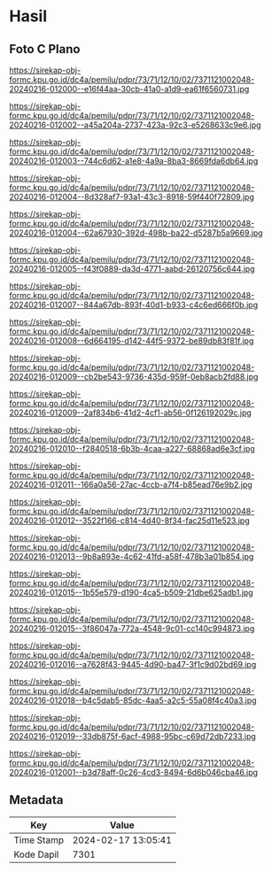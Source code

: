 # Hasil

## Foto C Plano

https://sirekap-obj-formc.kpu.go.id/dc4a/pemilu/pdpr/73/71/12/10/02/7371121002048-20240216-012000--e16f44aa-30cb-41a0-a1d9-ea61f6560731.jpg

https://sirekap-obj-formc.kpu.go.id/dc4a/pemilu/pdpr/73/71/12/10/02/7371121002048-20240216-012002--a45a204a-2737-423a-92c3-e5268633c9e6.jpg

https://sirekap-obj-formc.kpu.go.id/dc4a/pemilu/pdpr/73/71/12/10/02/7371121002048-20240216-012003--744c6d62-a1e8-4a9a-8ba3-8669fda6db64.jpg

https://sirekap-obj-formc.kpu.go.id/dc4a/pemilu/pdpr/73/71/12/10/02/7371121002048-20240216-012004--8d328af7-93a1-43c3-8918-59f440f72809.jpg

https://sirekap-obj-formc.kpu.go.id/dc4a/pemilu/pdpr/73/71/12/10/02/7371121002048-20240216-012004--62a67930-392d-498b-ba22-d5287b5a9669.jpg

https://sirekap-obj-formc.kpu.go.id/dc4a/pemilu/pdpr/73/71/12/10/02/7371121002048-20240216-012005--f43f0889-da3d-4771-aabd-26120756c644.jpg

https://sirekap-obj-formc.kpu.go.id/dc4a/pemilu/pdpr/73/71/12/10/02/7371121002048-20240216-012007--844a67db-893f-40d1-b933-c4c6ed666f0b.jpg

https://sirekap-obj-formc.kpu.go.id/dc4a/pemilu/pdpr/73/71/12/10/02/7371121002048-20240216-012008--6d664195-d142-44f5-9372-be89db83f81f.jpg

https://sirekap-obj-formc.kpu.go.id/dc4a/pemilu/pdpr/73/71/12/10/02/7371121002048-20240216-012009--cb2be543-9736-435d-959f-0eb8acb2fd88.jpg

https://sirekap-obj-formc.kpu.go.id/dc4a/pemilu/pdpr/73/71/12/10/02/7371121002048-20240216-012009--2af834b6-41d2-4cf1-ab56-0f126192029c.jpg

https://sirekap-obj-formc.kpu.go.id/dc4a/pemilu/pdpr/73/71/12/10/02/7371121002048-20240216-012010--f2840518-6b3b-4caa-a227-68868ad6e3cf.jpg

https://sirekap-obj-formc.kpu.go.id/dc4a/pemilu/pdpr/73/71/12/10/02/7371121002048-20240216-012011--166a0a56-27ac-4ccb-a7f4-b85ead76e9b2.jpg

https://sirekap-obj-formc.kpu.go.id/dc4a/pemilu/pdpr/73/71/12/10/02/7371121002048-20240216-012012--3522f166-c814-4d40-8f34-fac25d11e523.jpg

https://sirekap-obj-formc.kpu.go.id/dc4a/pemilu/pdpr/73/71/12/10/02/7371121002048-20240216-012013--9b8a893e-4c62-41fd-a58f-478b3a01b854.jpg

https://sirekap-obj-formc.kpu.go.id/dc4a/pemilu/pdpr/73/71/12/10/02/7371121002048-20240216-012015--1b55e579-d190-4ca5-b509-21dbe625adb1.jpg

https://sirekap-obj-formc.kpu.go.id/dc4a/pemilu/pdpr/73/71/12/10/02/7371121002048-20240216-012015--3f86047a-772a-4548-9c01-cc140c994873.jpg

https://sirekap-obj-formc.kpu.go.id/dc4a/pemilu/pdpr/73/71/12/10/02/7371121002048-20240216-012016--a7628f43-9445-4d90-ba47-3f1c9d02bd69.jpg

https://sirekap-obj-formc.kpu.go.id/dc4a/pemilu/pdpr/73/71/12/10/02/7371121002048-20240216-012018--b4c5dab5-85dc-4aa5-a2c5-55a08f4c40a3.jpg

https://sirekap-obj-formc.kpu.go.id/dc4a/pemilu/pdpr/73/71/12/10/02/7371121002048-20240216-012019--33db875f-6acf-4988-95bc-c69d72db7233.jpg

https://sirekap-obj-formc.kpu.go.id/dc4a/pemilu/pdpr/73/71/12/10/02/7371121002048-20240216-012001--b3d78aff-0c26-4cd3-8494-6d6b046cba46.jpg


## Metadata

| Key        | Value               |
| ---------- | ------------------- |
| Time Stamp | 2024-02-17 13:05:41 |
| Kode Dapil | 7301                |



